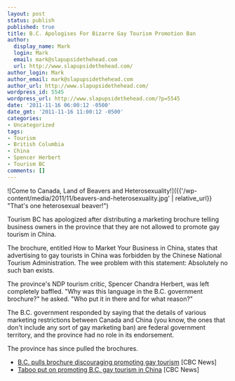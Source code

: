 ```yaml
---
layout: post
status: publish
published: true
title: B.C. Apologises For Bizarre Gay Tourism Promotion Ban
author:
  display_name: Mark
  login: Mark
  email: mark@slapupsidethehead.com
  url: http://www.slapupsidethehead.com/
author_login: Mark
author_email: mark@slapupsidethehead.com
author_url: http://www.slapupsidethehead.com/
wordpress_id: 5545
wordpress_url: http://www.slapupsidethehead.com/?p=5545
date: '2011-11-16 06:00:12 -0500'
date_gmt: '2011-11-16 11:00:12 -0500'
categories:
- Uncategorized
tags:
- Tourism
- British Columbia
- China
- Spencer Herbert
- Tourism BC
comments: []
---
```

![Come to Canada, Land of Beavers and Heterosexuality!]({{'/wp-content/media/2011/11/beavers-and-heterosexuality.jpg' | relative_url}} "That's one heterosexual beaver!")

Tourism BC has apologized after distributing a marketing brochure telling business owners in the province that they are not allowed to promote gay tourism in China.

The brochure, entitled How to Market Your Business in China, states that advertising to gay tourists in China was forbidden by the Chinese National Tourism Administration. The wee problem with this statement: Absolutely no such ban exists.

The province's NDP tourism critic, Spencer Chandra Herbert, was left completely baffled. "Why was this language in the B.C. government brochure?" he asked.  "Who put it in there and for what reason?"

The B.C. government responded by saying that the details of various marketing restrictions between Canada and China  (you know, the ones that don't include any sort of gay marketing ban) are federal government territory, and the province had no role in its endorsement.

The province has since pulled the brochures.

- [B.C. pulls brochure discouraging promoting gay tourism](http://www.cbc.ca/news/canada/british-columbia/story/2011/11/08/bc-gay-tourism-china-brochure.html) [CBC News]
- [Taboo put on promoting B.C. gay tourism in China](http://www.cbc.ca/news/canada/british-columbia/story/2011/11/07/bc-brochure-no-gay-tourism-promotion.html) [CBC News]
